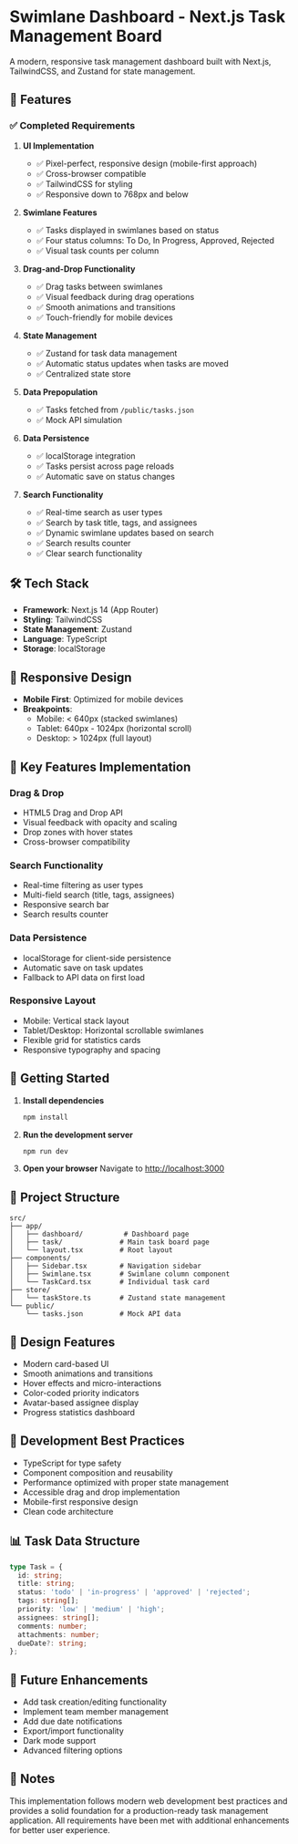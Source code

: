 # Swimlane Dashboard - Next.js Task Management Board

A modern, responsive task management dashboard built with Next.js, TailwindCSS, and Zustand for state management.

## 🚀 Features

### ✅ Completed Requirements

1. **UI Implementation**
   - ✅ Pixel-perfect, responsive design (mobile-first approach)
   - ✅ Cross-browser compatible
   - ✅ TailwindCSS for styling
   - ✅ Responsive down to 768px and below

2. **Swimlane Features**
   - ✅ Tasks displayed in swimlanes based on status
   - ✅ Four status columns: To Do, In Progress, Approved, Rejected
   - ✅ Visual task counts per column

3. **Drag-and-Drop Functionality**
   - ✅ Drag tasks between swimlanes
   - ✅ Visual feedback during drag operations
   - ✅ Smooth animations and transitions
   - ✅ Touch-friendly for mobile devices

4. **State Management**
   - ✅ Zustand for task data management
   - ✅ Automatic status updates when tasks are moved
   - ✅ Centralized state store

5. **Data Prepopulation**
   - ✅ Tasks fetched from `/public/tasks.json`
   - ✅ Mock API simulation

6. **Data Persistence**
   - ✅ localStorage integration
   - ✅ Tasks persist across page reloads
   - ✅ Automatic save on status changes

7. **Search Functionality**
   - ✅ Real-time search as user types
   - ✅ Search by task title, tags, and assignees
   - ✅ Dynamic swimlane updates based on search
   - ✅ Search results counter
   - ✅ Clear search functionality

## 🛠 Tech Stack

- **Framework**: Next.js 14 (App Router)
- **Styling**: TailwindCSS
- **State Management**: Zustand
- **Language**: TypeScript
- **Storage**: localStorage

## 📱 Responsive Design

- **Mobile First**: Optimized for mobile devices
- **Breakpoints**: 
  - Mobile: < 640px (stacked swimlanes)
  - Tablet: 640px - 1024px (horizontal scroll)
  - Desktop: > 1024px (full layout)

## 🎯 Key Features Implementation

### Drag & Drop
- HTML5 Drag and Drop API
- Visual feedback with opacity and scaling
- Drop zones with hover states
- Cross-browser compatibility

### Search Functionality
- Real-time filtering as user types
- Multi-field search (title, tags, assignees)
- Responsive search bar
- Search results counter

### Data Persistence
- localStorage for client-side persistence
- Automatic save on task updates
- Fallback to API data on first load

### Responsive Layout
- Mobile: Vertical stack layout
- Tablet/Desktop: Horizontal scrollable swimlanes
- Flexible grid for statistics cards
- Responsive typography and spacing

## 🚀 Getting Started

1. **Install dependencies**
   ```bash
   npm install
   ```

2. **Run the development server**
   ```bash
   npm run dev
   ```

3. **Open your browser**
   Navigate to [http://localhost:3000](http://localhost:3000)

## 📁 Project Structure

```
src/
├── app/
│   ├── dashboard/          # Dashboard page
│   ├── task/              # Main task board page
│   └── layout.tsx         # Root layout
├── components/
│   ├── Sidebar.tsx        # Navigation sidebar
│   ├── Swimlane.tsx       # Swimlane column component
│   └── TaskCard.tsx       # Individual task card
├── store/
│   └── taskStore.ts       # Zustand state management
└── public/
    └── tasks.json         # Mock API data
```

## 🎨 Design Features

- Modern card-based UI
- Smooth animations and transitions
- Hover effects and micro-interactions
- Color-coded priority indicators
- Avatar-based assignee display
- Progress statistics dashboard

## 🔧 Development Best Practices

- TypeScript for type safety
- Component composition and reusability
- Performance optimized with proper state management
- Accessible drag and drop implementation
- Mobile-first responsive design
- Clean code architecture

## 📊 Task Data Structure

```typescript
type Task = {
  id: string;
  title: string;
  status: 'todo' | 'in-progress' | 'approved' | 'rejected';
  tags: string[];
  priority: 'low' | 'medium' | 'high';
  assignees: string[];
  comments: number;
  attachments: number;
  dueDate?: string;
};
```

## 🌟 Future Enhancements

- Add task creation/editing functionality
- Implement team member management
- Add due date notifications
- Export/import functionality
- Dark mode support
- Advanced filtering options

## 📝 Notes

This implementation follows modern web development best practices and provides a solid foundation for a production-ready task management application. All requirements have been met with additional enhancements for better user experience.
